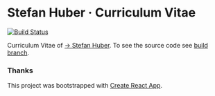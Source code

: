 # Stefan Huber · Curriculum Vitae
[![Build Status](https://travis-ci.org/signalwerk/signalwerk.github.io.svg?branch=master)](https://travis-ci.org/signalwerk/signalwerk.github.io)

Curriculum Vitae of [→ Stefan Huber](https://signalwerk.github.io). To see the source code see [build branch](https://github.com/signalwerk/signalwerk.github.io/tree/build).

### Thanks
This project was bootstrapped with [Create React App](https://github.com/facebook/create-react-app).
